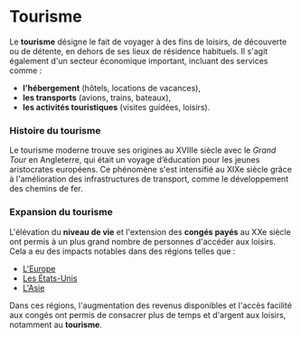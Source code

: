 # Tourisme

Le **tourisme** désigne le fait de voyager à des fins de loisirs, de découverte ou de détente, en dehors de ses lieux de résidence habituels. Il s'agit également d'un secteur économique important, incluant des services comme :

- **l'hébergement** (hôtels, locations de vacances),
- **les transports** (avions, trains, bateaux),
- **les activités touristiques** (visites guidées, loisirs).

### Histoire du tourisme

Le tourisme moderne trouve ses origines au XVIIIe siècle avec le *Grand Tour* en Angleterre, qui était un voyage d’éducation pour les jeunes aristocrates européens. Ce phénomène s'est intensifié au XIXe siècle grâce à l'amélioration des infrastructures de transport, comme le développement des chemins de fer.

### Expansion du tourisme

L'élévation du **niveau de vie** et l'extension des **congés payés** au XXe siècle ont permis à un plus grand nombre de personnes d'accéder aux loisirs. Cela a eu des impacts notables dans des régions telles que :

- [L'Europe](https://fr.wikipedia.org/wiki/Europe)
- [Les États-Unis](https://fr.wikipedia.org/wiki/%C3%89tats-Unis)
- [L'Asie](https://fr.wikipedia.org/wiki/Asie)

Dans ces régions, l'augmentation des revenus disponibles et l'accès facilité aux congés ont permis de consacrer plus de temps et d'argent aux loisirs, notamment au **tourisme**.

